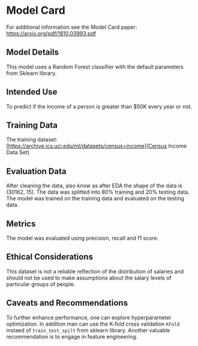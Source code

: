# Model Card

For additional information see the Model Card paper: https://arxiv.org/pdf/1810.03993.pdf

## Model Details
This model uses a Random Forest classifier with the default parameters from Sklearn library.

## Intended Use
To predict if the income of a person is greater than $50K every year or not.

## Training Data
The training dataset: [https://archive.ics.uci.edu/ml/datasets/census+income](Census Income Data Set)

## Evaluation Data
After cleaning the data, also know as after EDA the shape of the data is (30162, 15). The data was splitted into 80% training and 20% testing data. The model was trained on the training data and evaluated on the testing data. 

## Metrics
The model was evaluated using precision, recall and f1 score.

## Ethical Considerations
This dataset is not a reliable reflection of the distribution of salaries and should not be used to make assumptions about the salary levels of particular groups of people.

## Caveats and Recommendations
To further enhance performance, one can explore hyperparameter optimization. In addition man can use the K-fold cross validation `KFold` instaed of `train_test_spilt` from sklearn library. Another valuable recommendation is to engage in feature engineering. 